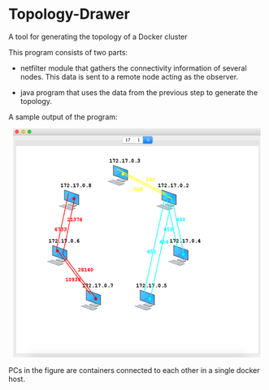 # Topology-Drawer
A tool for generating the topology of a Docker cluster

This program consists of two parts:

  - netfilter module that gathers the connectivity information of several nodes. This data is sent to a remote node acting as the observer.
  
  - java program that uses the data from the previous step to generate the topology.
  
  
A sample output of the program:

<p align="center"> 
<img src="sampleoutput.png">
</p>

PCs in the figure are containers connected to each other in a single docker host. 
